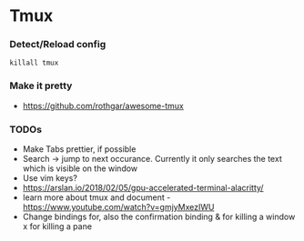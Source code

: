 # Tmux

### Detect/Reload config
`killall tmux`

### Make it pretty
  - https://github.com/rothgar/awesome-tmux

### TODOs
  - Make Tabs prettier, if possible
  - Search -> jump to next occurance. Currently it only searches the text which is visible on the window
  - Use vim keys?
  - https://arslan.io/2018/02/05/gpu-accelerated-terminal-alacritty/
  - learn more about tmux and document - https://www.youtube.com/watch?v=gmjyMxezIWU
  - Change bindings for, also the confirmation binding
        <Prefix> & for killing a window
        <Prefix> x for killing a pane